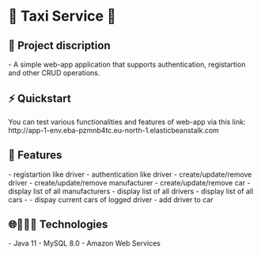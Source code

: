 <H1>🚕 Taxi Service 🚕 </H1>

<h2>📙 Project discription</h2>
- A simple web-app application that supports authentication, registartion and other CRUD operations.

<h2>⚡ Quickstart </h2>
You can test various functionalities and features of web-app via this link: 
<br> http://app-1-env.eba-pzmnb4tc.eu-north-1.elasticbeanstalk.com </br>


<h2>🎯 Features </h2>
- registartion like driver  
- authentication like driver  
- create/update/remove driver
- create/update/remove manufacturer
- create/update/remove car
- display list of all manufacturers
- display list of all drivers
- display list of all cars
- 
- dispay current cars of logged driver
- add driver to car

<h2>🌐👨🏻‍💻 Technologies </h2>
</n>- Java 11
</n>- MySQL 8.0
</n>- Amazon Web Services
